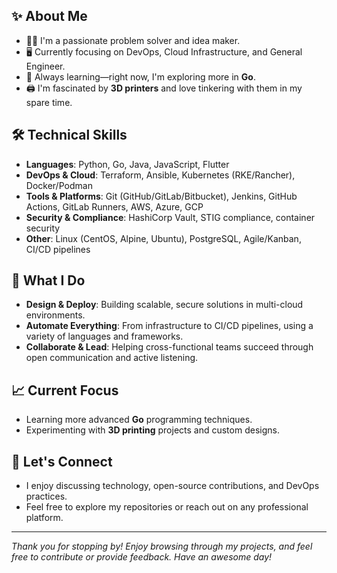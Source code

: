 

## :sparkles: About Me
- :man_technologist: I'm a passionate problem solver and idea maker.
- :desktop_computer: Currently focusing on DevOps, Cloud Infrastructure, and General Engineer.
- :seedling: Always learning—right now, I'm exploring more in **Go**.
- :printer: I'm fascinated by **3D printers** and love tinkering with them in my spare time.

## :hammer_and_wrench: Technical Skills
- **Languages**: Python, Go, Java, JavaScript, Flutter
- **DevOps & Cloud**: Terraform, Ansible, Kubernetes (RKE/Rancher), Docker/Podman
- **Tools & Platforms**: Git (GitHub/GitLab/Bitbucket), Jenkins, GitHub Actions, GitLab Runners, AWS, Azure, GCP
- **Security & Compliance**: HashiCorp Vault, STIG compliance, container security
- **Other**: Linux (CentOS, Alpine, Ubuntu), PostgreSQL, Agile/Kanban, CI/CD pipelines

## :rocket: What I Do
- **Design & Deploy**: Building scalable, secure solutions in multi-cloud environments.
- **Automate Everything**: From infrastructure to CI/CD pipelines, using a variety of languages and frameworks.
- **Collaborate & Lead**: Helping cross-functional teams succeed through open communication and active listening.

## :chart_with_upwards_trend: Current Focus
- Learning more advanced **Go** programming techniques.
- Experimenting with **3D printing** projects and custom designs.

## :handshake: Let's Connect
- I enjoy discussing technology, open-source contributions, and DevOps practices.
- Feel free to explore my repositories or reach out on any professional platform. 

---
_Thank you for stopping by! Enjoy browsing through my projects, and feel free to contribute or provide feedback. Have an awesome day!_
